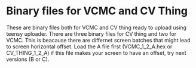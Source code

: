 # Binary files for VCMC and CV Thing
These are binary files both for VCMC and CV thing ready to upload using teensy uploader.
There are three binary files for CV thing and two for VCMC. This is beacause there are differnet screen batches that might lead to screen horizontal offset.
Load the A file first (VCMC_1_2_A.hex or CV_THING_1_2_A) if this file makes your screen to have an offset, try next versions (B or C).




